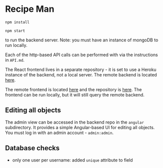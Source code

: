 # Recipe Man

`npm install`

`npm start`

to run the backend server. Note: you must have an instance of mongoDB to run locally.

Each of the http-based API calls can be performed with via the instructions in `API.md`.

The React frontend lives in a separate repository - it is set to use a Heroku instance of the backend, not a local server.
The remote backend is located [here](recipe-man-db.herokuapp.com).

The remote frontend is located [here](recipe-man-frontend.herokuapp.com) and the repository is [here](https://github.com/trentduffy/recipe-man-frontend). The frontend can be run locally, but it will still query the remote backend.

## Editing all objects
The admin view can be accessed in the backend repo in the `angular` subdirectory. It provides a simple Angular-based UI for editing all objects. You must log in with an admin account - `admin:admin`.

## Database checks
* only one user per username: added `unique` attribute to field
